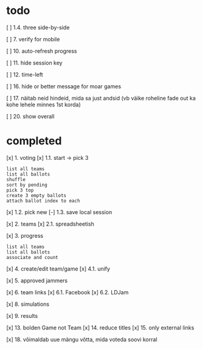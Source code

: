 # todo
[ ] 1.4. three side-by-side

[ ] 7. verify for mobile

[ ] 10. auto-refresh progress

[ ] 11. hide session key

[ ] 12. time-left

[ ] 16. hide or better message for moar games

[ ] 17. näitab neid hindeid, mida sa just andsid (vb väike roheline fade out ka kohe lehele minnes 1st korda)

[ ] 20. show overall

# completed

[x] 1. voting
[x] 1.1. start -> pick 3

    list all teams
    list all ballots
    shuffle
    sort by pending
    pick 3 top
    create 3 empty ballots
    attach ballot index to each

[x] 1.2. pick new
[-] 1.3. save local session 

[x] 2. teams
[x] 2.1. spreadsheetish

[x] 3. progress

    list all teams
    list all ballots
    associate and count

[x] 4. create/edit team/game
[x] 4.1. unify

[x] 5. approved jammers

[x] 6. team links
[x] 6.1. Facebook
[x] 6.2. LDJam

[x] 8. simulations

[x] 9. results

[x] 13. bolden Game not Team
[x] 14. reduce titles
[x] 15. only external links

[x] 18. võimaldab uue mängu võtta, mida voteda soovi korral
